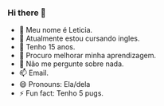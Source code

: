 ### Hi there 👋

- 🔭 Meu nome é Leticia.
- 🌱 Atualmente estou cursando ingles.
- 👯 Tenho 15 anos.
- 🤔 Procuro melhorar minha aprendizagem.
- 💬 Não me pergunte sobre nada.
- 📫 Email.
- 😄 Pronouns: Ela/dela
- ⚡ Fun fact: Tenho 5 pugs.
